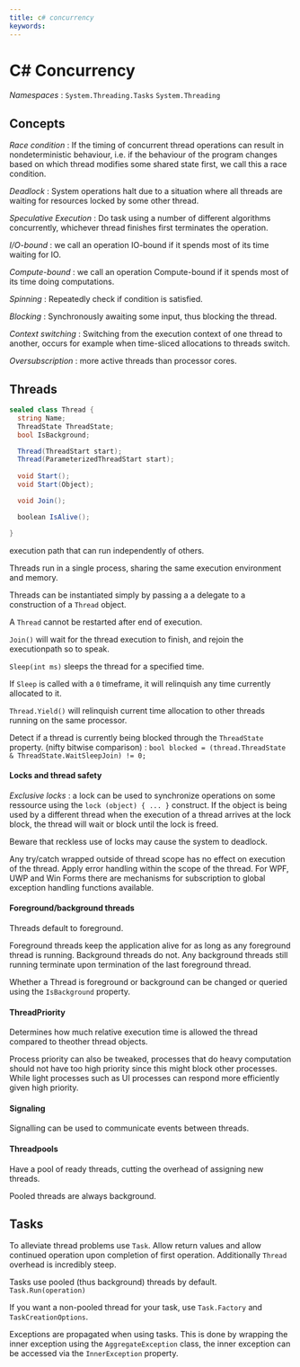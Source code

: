 ```yaml
---
title: c# concurrency
keywords:
---
```


# C# Concurrency

_Namespaces_ :
`System.Threading.Tasks`
`System.Threading`

## Concepts

_Race condition_ : 
If the timing of concurrent thread operations can result 
in nondeterministic behaviour, i.e. if the behaviour of the
program changes based on which thread modifies some shared
state first, we call this a race condition.

_Deadlock_ :
System operations halt due to a situation where all threads
are waiting for resources locked by some other thread.

_Speculative Execution_ :
Do task using a number of different algorithms
concurrently, whichever thread finishes first 
terminates the operation.

_I/O-bound_ :
we call an operation IO-bound if it spends most of its time waiting for IO.

_Compute-bound_ :
we call an operation Compute-bound if it spends most of its time doing computations.

_Spinning_ :
Repeatedly check if condition is satisfied.

_Blocking_ :
Synchronously awaiting some input, thus blocking the thread.

_Context switching_ :
Switching from the execution context of one thread to another, occurs for example when time-sliced allocations to threads switch.

_Oversubscription_ :
more active threads than processor cores.

## Threads 

```cs
sealed class Thread {
  string Name;
  ThreadState ThreadState;
  bool IsBackground;

  Thread(ThreadStart start);
  Thread(ParameterizedThreadStart start);
 
  void Start();
  void Start(Object);

  void Join();  

  boolean IsAlive();

}
```

execution path that can run independently of others.

Threads run in a single process, sharing the same
execution environment and memory.

Threads can be instantiated simply by passing a 
a delegate to a construction of a `Thread` object.

A `Thread` cannot be restarted after end of execution.

`Join()` will wait for the thread execution to finish, 
and rejoin the executionpath so to speak.

`Sleep(int ms)` sleeps the thread for a specified time.

If `Sleep` is called with a `0` timeframe, it will relinquish any time currently allocated to it.

`Thread.Yield()` will relinquish current time allocation to other threads running on the same processor.

Detect if a thread is currently being blocked through the `ThreadState` property. (nifty bitwise comparison) :
`bool blocked = (thread.ThreadState & ThreadState.WaitSleepJoin) != 0;`

#### Locks and thread safety

_Exclusive locks_ :
a lock can be used to synchronize operations on some ressource using the `lock (object) { ... }` construct. If the object is being used by a different thread when the execution of a thread arrives at the lock block, the thread will wait or block until the lock is freed.

Beware that reckless use of locks may cause the system to deadlock.

Any try/catch wrapped outside of thread scope has no effect on execution of the thread. Apply error handling within the scope of the thread. For WPF, UWP and Win Forms there are mechanisms for subscription to global exception handling functions available.

#### Foreground/background threads

Threads default to foreground.

Foreground threads keep the application alive for as long as any foreground thread is running. Background threads do not. Any background threads still running terminate upon termination of the last foreground thread.

Whether a Thread is foreground or background can be changed or queried using the `IsBackground` property.


#### ThreadPriority

Determines how much relative execution time is allowed the thread compared to theother thread objects.

Process priority can also be tweaked, processes that do heavy computation should not have too high priority since this might block other processes. While light processes such as UI processes can respond more efficiently given high priority.

#### Signaling

Signalling can be used to communicate events between threads.

#### Threadpools

Have a pool of ready threads, cutting the overhead of assigning new threads.

Pooled threads are always background.

## Tasks

To alleviate thread problems use `Task`. Allow return values and allow continued operation upon completion of first operation. Additionally `Thread` overhead is incredibly steep.

Tasks use pooled (thus background) threads by default.
`Task.Run(operation)`

If you want a non-pooled thread for your task, use 
`Task.Factory` and `TaskCreationOptions`.

Exceptions are propagated when using tasks. This is done by wrapping the inner exception using the `AggregateException` class, the inner exception can be accessed via the `InnerException` property.
